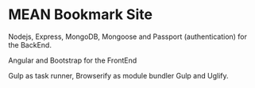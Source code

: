 # MEAN Bookmark Site

Nodejs, Express, MongoDB, Mongoose and Passport (authentication) for the BackEnd.

Angular and Bootstrap for the FrontEnd

Gulp as task runner, Browserify as module bundler Gulp and Uglify.
